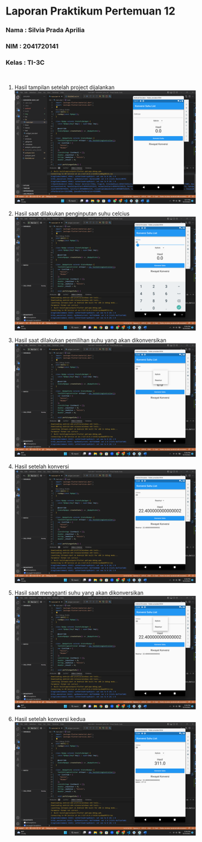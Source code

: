 # Laporan Praktikum Pertemuan 12
### Nama : Silvia Prada Aprilia
### NIM : 2041720141
### Kelas : TI-3C
<br>

1. Hasil tampilan setelah project dijalankan
![hasil awal](img/Screenshot%20(43).png)

2. Hasil saat dilakukan penginputan suhu celcius
![hasil input](img/Screenshot%20(37).png)

3. Hasil saat dilakukan pemilihan suhu yang akan dikonversikan
![hasil pilih](img/Screenshot%20(38).png)

4. Hasil setelah konversi
![hasil konversi](img/Screenshot%20(40).png)

5. Hasil saat mengganti suhu yang akan dikonversikan
![hasil ubah](img/Screenshot%20(41).png)

6. Hasil setelah konversi kedua
![hasil scroll](img/Screenshot%20(42).png)
